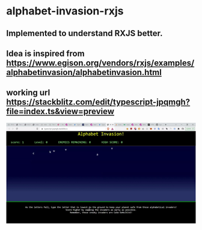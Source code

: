 # alphabet-invasion-rxjs
## Implemented to understand RXJS better.
## Idea is inspired from https://www.egison.org/vendors/rxjs/examples/alphabetinvasion/alphabetinvasion.html
## working url https://stackblitz.com/edit/typescript-jpqmgh?file=index.ts&view=preview
<img src="/images/example.gif">
